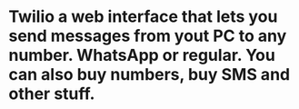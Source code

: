 # Twilio a web interface that lets you send messages from yout PC to any number. WhatsApp or regular. You can also buy numbers, buy SMS and other stuff.
